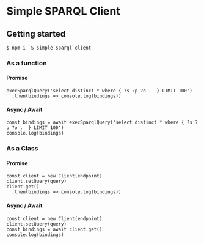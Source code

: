 # Simple SPARQL Client

## Getting started

```
$ npm i -S simple-sparql-client
```

### As a function

#### Promise

```
execSparqlQuery('select distinct * where { ?s ?p ?o .  } LIMIT 100')
  .then(bindings => console.log(bindings))
```

#### Async / Await

```
const bindings = await execSparqlQuery('select distinct * where { ?s ?p ?o .  } LIMIT 100')
console.log(bindings)
```

### As a Class

#### Promise

```
const client = new Client(endpoint)
client.setQuery(query)
client.get()
  .then(bindings => console.log(bindings))
```
#### Async / Await

```
const client = new Client(endpoint)
client.setQuery(query)
const bindings = await client.get()
console.log(bindings)
```
